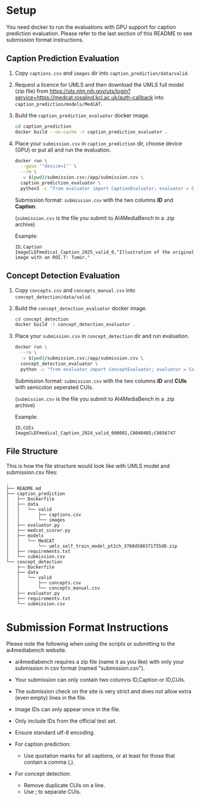 # Setup

You need docker to run the evaluations with GPU support for caption prediction evaluation. Please refer to the last section of this README to see submission format instructions.

## Caption Prediction Evaluation

1. Copy `captions.csv` and `images` dir into `caption_prediction/data/valid`.
   
2. Request a licence for UMLS and then download the UMLS full model (zip file) from https://uts.nlm.nih.gov/uts/login?service=https://medcat.rosalind.kcl.ac.uk/auth-callback into `caption_prediction/models/MedCAT`.
   
3. Build the `caption_prediction_evaluator` docker image. 

    ```sh
    cd caption_prediction
    docker build --no-cache -t caption_prediction_evaluator .
    ```
4. Place your `submission.csv` in `caption_prediction` dir, choose device (GPU) or put all and run the evaluation.
    ```sh
    docker run \
      --gpus '"device=1"' \
      --rm \
      -v $(pwd)/submission.csv:/app/submission.csv \
      caption_prediction_evaluator \
      python3 -c "from evaluator import CaptionEvaluator; evaluator = CaptionEvaluator(); result = evaluator._evaluate({'submission_file_path': '/app/submission.csv'}); print(result)"
    ```
   Submission format: `submission.csv` with the two columns **ID** and **Caption**.

   (`submission.csv` is the file you submit to AI4MediaBench in a .zip archive)

   Example:
    ```plain
    ID,Caption
    ImageCLEFmedical_Caption_2025_valid_0,"Illustration of the original image with an ROI.T: Tumor."
    ```

## Concept Detection Evaluation

1. Copy `concepts.csv` and `concepts_manual.csv` into `concept_detection/data/valid`.

2. Build the `concept_detection_evaluator` docker image. 

    ```sh
    cd concept_detection
    docker build -t concept_detection_evaluator .
    ```

3. Place your `submission.csv` in `concept_detection` dir and run evaluation.

    ```sh
    docker run \
      --rm \
      -v $(pwd)/submission.csv:/app/submission.csv \
      concept_detection_evaluator \
      python -c "from evaluator import ConceptEvaluator; evaluator = ConceptEvaluator(); result = evaluator._evaluate({'submission_file_path': '/app/submission.csv'}); print(result)"
    ```
    Submission format: `submission.csv` with the two columns **ID** and **CUIs** with semicolon seperated CUIs. 

   (`submission.csv` is the file you submit to AI4MediaBench in a .zip archive)

   Example:
   ```plain
   ID,CUIs
   ImageCLEFmedical_Caption_2024_valid_000001,C0040405;C0856747
   ```

## File Structure

This is how the file structure would look like with UMLS model and submission.csv files:

```plain
.
├── README.md
├── caption_prediction
│   ├── Dockerfile
│   ├── data
│   │   └── valid
│   │       ├── captions.csv
│   │       └── images
│   ├── evaluator.py
│   ├── medcat_scorer.py
│   ├── models
│   │   └── MedCAT
│   │       └── umls_self_train_model_pt2ch_3760d588371755d0.zip
│   ├── requirements.txt
|   └── submission.csv
└── concept_detection
    ├── Dockerfile
    ├── data
    │   └── valid
    │       ├── concepts.csv
    │       └── concepts_manual.csv
    ├── evaluator.py
    ├── requirements.txt
    └── submission.csv
```

# Submission Format Instructions

Please note the following when using the scripts or submitting to the ai4mediabench website.

* ai4mediabench requires a zip file (name it as you like) with only your submission in csv format (named "submission.csv").
* Your submission can only contain two columns ID,Caption or ID,CUIs.
* The submission check on the site is very strict and does not allow extra (even empty) lines in the file.
* Image IDs can only appear once in the file.
* Only include IDs from the official test set.
* Ensure standard utf-8 encoding.

* For caption prediction:
  * Use quotation marks for all captions, or at least for those that contain a comma (,).

* For concept detection:
  * Remove duplicate CUIs on a line.
  * Use ; to separate CUIs.
